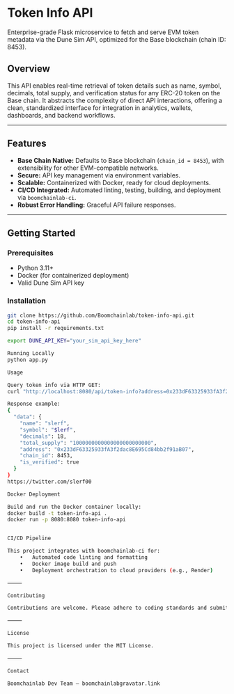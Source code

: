 # Token Info API

Enterprise-grade Flask microservice to fetch and serve EVM token metadata via the Dune Sim API, optimized for the Base blockchain (chain ID: 8453).

## Overview

This API enables real-time retrieval of token details such as name, symbol, decimals, total supply, and verification status for any ERC-20 token on the Base chain. It abstracts the complexity of direct API interactions, offering a clean, standardized interface for integration in analytics, wallets, dashboards, and backend workflows.

---

## Features

- **Base Chain Native:** Defaults to Base blockchain (`chain_id = 8453`), with extensibility for other EVM-compatible networks.
- **Secure:** API key management via environment variables.
- **Scalable:** Containerized with Docker, ready for cloud deployments.
- **CI/CD Integrated:** Automated linting, testing, building, and deployment via `boomchainlab-ci`.
- **Robust Error Handling:** Graceful API failure responses.

---

## Getting Started

### Prerequisites

- Python 3.11+
- Docker (for containerized deployment)
- Valid Dune Sim API key

### Installation

```bash
git clone https://github.com/Boomchainlab/token-info-api.git
cd token-info-api
pip install -r requirements.txt

export DUNE_API_KEY="your_sim_api_key_here"

Running Locally
python app.py

Usage

Query token info via HTTP GET:
curl "http://localhost:8080/api/token-info?address=0x233dF63325933fA3f2dac8E695Cd84bb2f91aB07"

Response example:
{
  "data": {
    "name": "slerf",
    "symbol": "$lerf",
    "decimals": 18,
    "total_supply": "1000000000000000000000000",
    "address": "0x233dF63325933fA3f2dac8E695Cd84bb2f91aB07",
    "chain_id": 8453,
    "is_verified": true
  }
}
https://twitter.com/slerf00

Docker Deployment

Build and run the Docker container locally:
docker build -t token-info-api .
docker run -p 8080:8080 token-info-api


CI/CD Pipeline

This project integrates with boomchainlab-ci for:
	•	Automated code linting and formatting
	•	Docker image build and push
	•	Deployment orchestration to cloud providers (e.g., Render)

⸻

Contributing

Contributions are welcome. Please adhere to coding standards and submit pull requests with descriptive messages.

⸻

License

This project is licensed under the MIT License.

⸻

Contact

Boomchainlab Dev Team – boomchainlabgravatar.link
